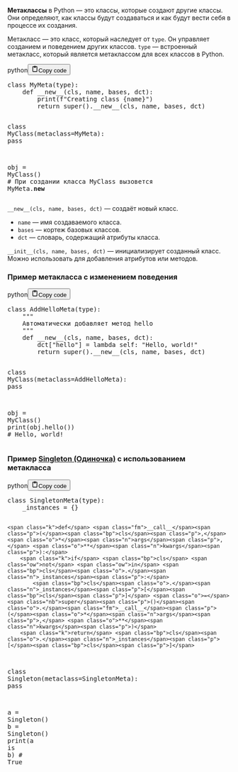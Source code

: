 <p><strong>Метаклассы</strong> в Python — это классы, которые создают другие классы.
Они определяют, как классы будут создаваться и как будут вести себя в процессе их создания.</p>
<p>Метакласс — это класс, который наследует от <code>type</code>. Он управляет созданием и поведением других классов.
<code>type</code> — встроенный метакласс, который является метаклассом для всех классов в Python.</p>
<div class="code_element"><div class="lang_line"><text>python</text><button class="copy_code_button" onclick="CopyCode(this)"><svg style="width: 1.2em;height: 1.2em;" aria-hidden="true" xmlns="http://www.w3.org/2000/svg" fill="none" viewBox="0 0 24 24"><path stroke="currentColor" stroke-linecap="round" stroke-linejoin="round" stroke-width="2" d="M15 4h3a1 1 0 0 1 1 1v15a1 1 0 0 1-1 1H6a1 1 0 0 1-1-1V5a1 1 0 0 1 1-1h3m0 3h6m-5-4v4h4V3h-4Z"/></svg><text class="unselectable">Copy code</text></button></div><div class="code language-python"><div class="highlight"><pre><span></span><span class="k">class</span> <span class="nc">MyMeta</span><span class="p">(</span><span class="nb">type</span><span class="p">):</span>
    <span class="k">def</span> <span class="fm">__new__</span><span class="p">(</span><span class="bp">cls</span><span class="p">,</span> <span class="n">name</span><span class="p">,</span> <span class="n">bases</span><span class="p">,</span> <span class="n">dct</span><span class="p">):</span>
        <span class="nb">print</span><span class="p">(</span><span class="sa">f</span><span class="s2">&quot;Creating class </span><span class="si">{</span><span class="n">name</span><span class="si">}</span><span class="s2">&quot;</span><span class="p">)</span>
        <span class="k">return</span> <span class="nb">super</span><span class="p">()</span><span class="o">.</span><span class="fm">__new__</span><span class="p">(</span><span class="bp">cls</span><span class="p">,</span> <span class="n">name</span><span class="p">,</span> <span class="n">bases</span><span class="p">,</span> <span class="n">dct</span><span class="p">)</span>


<span class="k">class</span> <span class="nc">MyClass</span><span class="p">(</span><span class="n">metaclass</span><span class="o">=</span><span class="n">MyMeta</span><span class="p">):</span>
   <span class="k">pass</span>


<span class="n">obj</span> <span class="o">=</span> <span class="n">MyClass</span><span class="p">()</span>  <span class="c1"># При создании класса MyClass вызовется MyMeta.__new__</span>
</pre></div></div></div>

<p><code>__new__(cls, name, bases, dct)</code> — создаёт новый класс.</p>
<ul>
<li><code>name</code> — имя создаваемого класса.</li>
<li><code>bases</code> — кортеж базовых классов.</li>
<li><code>dct</code> — словарь, содержащий атрибуты класса.</li>
</ul>
<p><code>__init__(cls, name, bases, dct)</code> — инициализирует созданный класс.
Можно использовать для добавления атрибутов или методов.</p>
<h3>Пример метакласса с изменением поведения</h3>
<div class="code_element"><div class="lang_line"><text>python</text><button class="copy_code_button" onclick="CopyCode(this)"><svg style="width: 1.2em;height: 1.2em;" aria-hidden="true" xmlns="http://www.w3.org/2000/svg" fill="none" viewBox="0 0 24 24"><path stroke="currentColor" stroke-linecap="round" stroke-linejoin="round" stroke-width="2" d="M15 4h3a1 1 0 0 1 1 1v15a1 1 0 0 1-1 1H6a1 1 0 0 1-1-1V5a1 1 0 0 1 1-1h3m0 3h6m-5-4v4h4V3h-4Z"/></svg><text class="unselectable">Copy code</text></button></div><div class="code language-python"><div class="highlight"><pre><span></span><span class="k">class</span> <span class="nc">AddHelloMeta</span><span class="p">(</span><span class="nb">type</span><span class="p">):</span>
<span class="w">    </span><span class="sd">&quot;&quot;&quot;</span>
<span class="sd">    Автоматически добавляет метод hello</span>
<span class="sd">    &quot;&quot;&quot;</span>
    <span class="k">def</span> <span class="fm">__new__</span><span class="p">(</span><span class="bp">cls</span><span class="p">,</span> <span class="n">name</span><span class="p">,</span> <span class="n">bases</span><span class="p">,</span> <span class="n">dct</span><span class="p">):</span>
        <span class="n">dct</span><span class="p">[</span><span class="s2">&quot;hello&quot;</span><span class="p">]</span> <span class="o">=</span> <span class="k">lambda</span> <span class="bp">self</span><span class="p">:</span> <span class="s2">&quot;Hello, world!&quot;</span>
        <span class="k">return</span> <span class="nb">super</span><span class="p">()</span><span class="o">.</span><span class="fm">__new__</span><span class="p">(</span><span class="bp">cls</span><span class="p">,</span> <span class="n">name</span><span class="p">,</span> <span class="n">bases</span><span class="p">,</span> <span class="n">dct</span><span class="p">)</span>


<span class="k">class</span> <span class="nc">MyClass</span><span class="p">(</span><span class="n">metaclass</span><span class="o">=</span><span class="n">AddHelloMeta</span><span class="p">):</span>
   <span class="k">pass</span>


<span class="n">obj</span> <span class="o">=</span> <span class="n">MyClass</span><span class="p">()</span>
<span class="nb">print</span><span class="p">(</span><span class="n">obj</span><span class="o">.</span><span class="n">hello</span><span class="p">())</span>  <span class="c1"># Hello, world!</span>
</pre></div></div></div>

<h3>Пример <a target="_self" href="?General/Паттерны%20проектирования/Порождающие%20паттерны/Singleton%20(Одиночка).md" class="wikilink">Singleton (Одиночка)</a> с использованием метакласса</h3>
<div class="code_element"><div class="lang_line"><text>python</text><button class="copy_code_button" onclick="CopyCode(this)"><svg style="width: 1.2em;height: 1.2em;" aria-hidden="true" xmlns="http://www.w3.org/2000/svg" fill="none" viewBox="0 0 24 24"><path stroke="currentColor" stroke-linecap="round" stroke-linejoin="round" stroke-width="2" d="M15 4h3a1 1 0 0 1 1 1v15a1 1 0 0 1-1 1H6a1 1 0 0 1-1-1V5a1 1 0 0 1 1-1h3m0 3h6m-5-4v4h4V3h-4Z"/></svg><text class="unselectable">Copy code</text></button></div><div class="code language-python"><div class="highlight"><pre><span></span><span class="k">class</span> <span class="nc">SingletonMeta</span><span class="p">(</span><span class="nb">type</span><span class="p">):</span>
    <span class="n">_instances</span> <span class="o">=</span> <span class="p">{}</span>

    <span class="k">def</span> <span class="fm">__call__</span><span class="p">(</span><span class="bp">cls</span><span class="p">,</span> <span class="o">*</span><span class="n">args</span><span class="p">,</span> <span class="o">**</span><span class="n">kwargs</span><span class="p">):</span>
        <span class="k">if</span> <span class="bp">cls</span> <span class="ow">not</span> <span class="ow">in</span> <span class="bp">cls</span><span class="o">.</span><span class="n">_instances</span><span class="p">:</span>
            <span class="bp">cls</span><span class="o">.</span><span class="n">_instances</span><span class="p">[</span><span class="bp">cls</span><span class="p">]</span> <span class="o">=</span> <span class="nb">super</span><span class="p">()</span><span class="o">.</span><span class="fm">__call__</span><span class="p">(</span><span class="o">*</span><span class="n">args</span><span class="p">,</span> <span class="o">**</span><span class="n">kwargs</span><span class="p">)</span>
        <span class="k">return</span> <span class="bp">cls</span><span class="o">.</span><span class="n">_instances</span><span class="p">[</span><span class="bp">cls</span><span class="p">]</span>


<span class="k">class</span> <span class="nc">Singleton</span><span class="p">(</span><span class="n">metaclass</span><span class="o">=</span><span class="n">SingletonMeta</span><span class="p">):</span>
    <span class="k">pass</span>


<span class="n">a</span> <span class="o">=</span> <span class="n">Singleton</span><span class="p">()</span>
<span class="n">b</span> <span class="o">=</span> <span class="n">Singleton</span><span class="p">()</span>
<span class="nb">print</span><span class="p">(</span><span class="n">a</span> <span class="ow">is</span> <span class="n">b</span><span class="p">)</span>  <span class="c1"># True</span>
</pre></div></div></div>